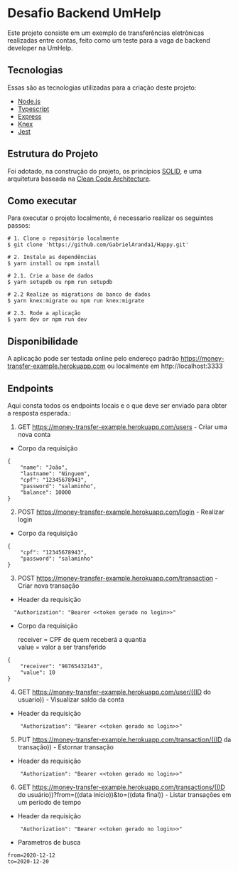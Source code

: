 # Desafio Backend UmHelp

Este projeto consiste em um exemplo de transferências eletrônicas realizadas entre contas, feito como um teste para a vaga de backend developer na UmHelp.

## Tecnologias

Essas são as tecnologias utilizadas para a criação deste projeto:

- [Node.js](https://nodejs.org/)
- [Typescript](https://www.typescriptlang.org/)
- [Express](https://expressjs.com/pt-br/)
- [Knex](http://knexjs.org/)
- [Jest](https://jestjs.io/)

## Estrutura do Projeto

Foi adotado, na construção do projeto, os princípios [SOLID](https://medium.com/desenvolvendo-com-paixao/o-que-%C3%A9-solid-o-guia-completo-para-voc%C3%AA-entender-os-5-princ%C3%ADpios-da-poo-2b937b3fc530), e uma arquitetura baseada na [Clean Code Architecture](https://medium.com/@renicius.pagotto/clean-architecture-e-suas-premissas-6beb933c72b1).

## Como executar

Para executar o projeto localmente, é necessario realizar os seguintes passos:

```
# 1. Clone o repositório localmente
$ git clone 'https://github.com/GabrielAranda1/Happy.git'

# 2. Instale as dependências
$ yarn install ou npm install

# 2.1. Crie a base de dados
$ yarn setupdb ou npm run setupdb

# 2.2 Realize as migrations do banco de dados
$ yarn knex:migrate ou npm run knex:migrate

# 2.3. Rode a aplicação
$ yarn dev or npm run dev

```

## Disponibilidade

A aplicação pode ser testada online pelo endereço padrão https://money-transfer-example.herokuapp.com ou localmente em http://localhost:3333

## Endpoints

Aqui consta todos os endpoints locais e o que deve ser enviado para obter a resposta esperada.:

1. GET https://money-transfer-example.herokuapp.com/users - Criar uma nova conta

- Corpo da requisição

```
{
	"name": "João",
	"lastname": "Ninguem",
	"cpf": "12345678943",
	"password": "salaminho",
	"balance": 10000
}
```

2. POST https://money-transfer-example.herokuapp.com/login - Realizar login

- Corpo da requisição

```
{
	"cpf": "12345678943",
	"password": "salaminho"
}
```

3. POST https://money-transfer-example.herokuapp.com/transaction - Criar nova transação

- Header da requisição

```
  "Authorization": "Bearer <<token gerado no login>>"
```

- Corpo da requisição

  receiver = CPF de quem receberá a quantia <br>
  value = valor a ser transferido

```
{
	"receiver": "98765432143",
	"value": 10
}
```

4. GET https://money-transfer-example.herokuapp.com/user/((ID do usuario)) - Visualizar saldo da conta

- Header da requisição

```
    "Authorization": "Bearer <<token gerado no login>>"
```

5. PUT https://money-transfer-example.herokuapp.com/transaction/((ID da transação)) - Estornar transação

- Header da requisição

```
    "Authorization": "Bearer <<token gerado no login>>"
```

6. GET https://money-transfer-example.herokuapp.com/transactions/((ID do usuário))?from=((data início))&to=((data final)) - Listar transações em um período de tempo

- Header da requisição

```
    "Authorization": "Bearer <<token gerado no login>>"
```

- Parametros de busca

```
from=2020-12-12
to=2020-12-20
```

#
